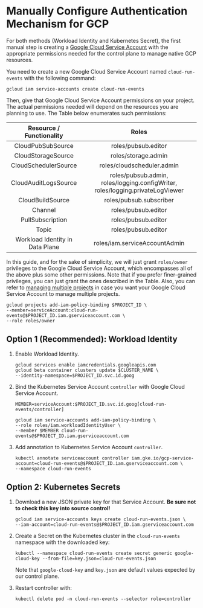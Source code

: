 
# Manually Configure Authentication Mechanism for GCP

For both methods (Workload Identity and Kubernetes Secret), the first
manual step is creating a
[Google Cloud Service Account](https://console.cloud.google.com/iam-admin/serviceaccounts/project)
with the appropriate permissions needed for the control plane to manage
native GCP resources.

You need to create a new Google Cloud Service Account named
`cloud-run-events` with the following command:

```shell
gcloud iam service-accounts create cloud-run-events
```

Then, give that Google Cloud Service Account permissions on your project.
The actual permissions needed will depend on the resources you are
planning to use. The Table below enumerates such permissions:

|    Resource / Functionality     |                                     Roles                                      |
| :-----------------------------: | :----------------------------------------------------------------------------: |
|        CloudPubSubSource        |                              roles/pubsub.editor                               |
|       CloudStorageSource        |                              roles/storage.admin                               |
|      CloudSchedulerSource       |                           roles/cloudscheduler.admin                           |
|      CloudAuditLogsSource       | roles/pubsub.admin, roles/logging.configWriter, roles/logging.privateLogViewer |
|        CloudBuildSource         |                            roles/pubsub.subscriber                             |
|             Channel             |                              roles/pubsub.editor                               |
|        PullSubscription         |                              roles/pubsub.editor                               |
|              Topic              |                              roles/pubsub.editor                               |
| Workload Identity in Data Plane |                         roles/iam.serviceAccountAdmin                          |

In this guide, and for the sake of simplicity, we will just grant
`roles/owner` privileges to the Google Cloud Service Account, which
encompasses all of the above plus some other permissions. Note that if you
prefer finer-grained privileges, you can just grant the ones described in
the Table. Also, you can refer to
[managing multiple projects](../install/managing-multiple-projects.md) in
case you want your Google Cloud Service Account to manage multiple
projects.

```shell
gcloud projects add-iam-policy-binding $PROJECT_ID \
--member=serviceAccount:cloud-run-events@$PROJECT_ID.iam.gserviceaccount.com \
--role roles/owner
```

## Option 1 (Recommended): Workload Identity

1. Enable Workload Identity.

    ```shell
    gcloud services enable iamcredentials.googleapis.com
    gcloud beta container clusters update $CLUSTER_NAME \
    --identity-namespace=$PROJECT_ID.svc.id.goog
    ```

1. Bind the Kubernetes Service Account `controller` with Google Cloud
    Service Account.

    ```shell
    MEMBER=serviceAccount:$PROJECT_ID.svc.id.goog[cloud-run-events/controller]

    gcloud iam service-accounts add-iam-policy-binding \
    --role roles/iam.workloadIdentityUser \
    --member $MEMBER cloud-run-events@$PROJECT_ID.iam.gserviceaccount.com
    ```

1. Add annotation to Kubernetes Service Account `controller`.

    ```shell
    kubectl annotate serviceaccount controller iam.gke.io/gcp-service-account=cloud-run-events@$PROJECT_ID.iam.gserviceaccount.com \
    --namespace cloud-run-events
    ```

## Option 2: Kubernetes Secrets

1. Download a new JSON private key for that Service Account. **Be sure
    not to check this key into source control!**

    ```shell
    gcloud iam service-accounts keys create cloud-run-events.json \
    --iam-account=cloud-run-events@$PROJECT_ID.iam.gserviceaccount.com
    ```

1. Create a Secret on the Kubernetes cluster in the `cloud-run-events`
    namespace with the downloaded key:

    ```shell
    kubectl --namespace cloud-run-events create secret generic google-cloud-key --from-file=key.json=cloud-run-events.json
    ```

    Note that `google-cloud-key` and `key.json` are default values
    expected by our control plane.

1. Restart controller with:

    ```shell
    kubectl delete pod -n cloud-run-events --selector role=controller
    ```
